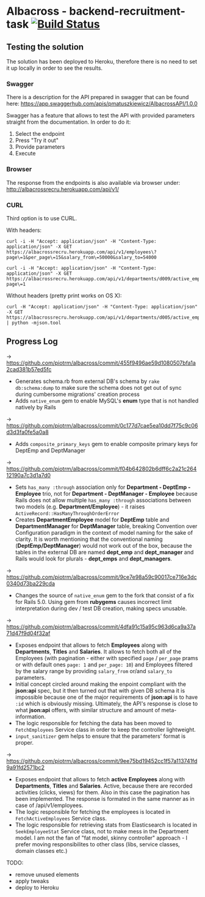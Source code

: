 # Albacross - backend-recruitment-task [![Build Status](https://travis-ci.org/piotrm/albacross.svg?branch=master)](https://travis-ci.org/piotrm/albacross)

## Testing the solution
The solution has been deployed to Heroku, therefore there is no need to set it up locally in order to see the results.

### Swagger
There is a description for the API prepared in swagger that can be found here:
https://app.swaggerhub.com/apis/pmatuszkiewicz/AlbacrossAPI/1.0.0

Swagger has a feature that allows to test the API with provided parameters straight from the documentation. In order to do it:
1. Select the endpoint
2. Press "Try it out"
3. Provide parameters
4. Execute

### Browser
The response from the endpoints is also available via browser under: http://albacrossrecru.herokuapp.com/api/v1/

### CURL
Third option is to use CURL.

With headers:
```
curl -i -H "Accept: application/json" -H "Content-Type: application/json" -X GET https://albacrossrecru.herokuapp.com/api/v1/employees\?page\=1&per_page\=15&salary_from\=50000&salary_to=54000
```

```
curl -i -H "Accept: application/json" -H "Content-Type: application/json" -X GET https://albacrossrecru.herokuapp.com/api/v1/departments/d009/active_employees\?page\=1
```

Without headers (pretty print works on OS X):
```
curl -H "Accept: application/json" -H "Content-Type: application/json" -X GET  https://albacrossrecru.herokuapp.com/api/v1/departments/d005/active_employees | python -mjson.tool
```

## Progress Log

-> https://github.com/piotrm/albacross/commit/455f9496ae59d1080507bfa1a2cad381b57ed5fc
- Generates schema.rb from external DB's schema by `rake db:schema:dump` to make sure the schema does not get out of sync during cumbersome migrations' creation process
- Adds `native_enum` gem to enable MySQL's __enum__ type that is not handled natively by Rails



-> https://github.com/piotrm/albacross/commit/0c177d7cae5ea10dd7f75c9c06d3d3fa0fe5a0a8
- Adds `composite_primary_keys` gem to enable composite primary keys for DeptEmp and DeptManager



-> https://github.com/piotrm/albacross/commit/f04b642802b6dff6c2a21c26412190a7c3d1a7d0
- Sets `has_many :through` association only for __Department - DeptEmp - Employee__ trio, not for __Department - DeptManager - Employee__ because Rails does not allow multiple `has_many :through` associations between two models (e.g. __Department/Employee__) - it raises `ActiveRecord::HasManyThroughOrderError`
- Creates __DepartmentEmployee__ model for __DeptEmp__ table and __DepartmentManager__ for __DeptManager__ table, breaking Convention over Configuration paradigm in the context of model naming for the sake of clarity. It is worth mentioning that the conventional naming (__DeptEmp/DeptManager__) would not work out of the box, because the tables in the external DB are named __dept_emp__ and __dept_manager__ and Rails would look for plurals - __dept_emps__ and __dept_managers__.



-> https://github.com/piotrm/albacross/commit/9ce7e98a59c90017ce716e3dc0340d73ba229cda
- Changes the source of `native_enum` gem to the fork that consist of a fix for Rails 5.0. Using gem from __rubygems__ causes incorrect limit interpretation during dev / test DB creation, making specs unusable.



-> https://github.com/piotrm/albacross/commit/4dfa91c15a95c963d6ca9a37a71d47f9d04f32af
- Exposes endpoint that allows to fetch __Employees__ along with __Departments__, __Titles__ and __Salaries__. It allows to fetch both all of the Employees (with pagination - either with specified `page` / `per_page` prams or with default ones `page: 1` and `per_page: 10`) and Employees filtered by the salary range by providing `salary_from` or/and `salary_to` parameters.
- Initial concept circled around making the enpoint compliant with the __json:api__ spec, but it then turned out that with given DB schema it is impossible because one of the major requirements of __json:api__ is to have `:id` which is obviously missing. Ultimately, the API's response is close to what __json:api__ offers, with similar structure and amount of meta-information.
- The logic responsible for fetching the data has been moved to `FetchEmployees` Service class in order to keep the controller lightweight.
- `input_sanitizer` gem helps to ensure that the parameters' format is proper.


-> https://github.com/piotrm/albacross/commit/9ee75bd19452cc1f57a113741fd9a91fd2571bc2
- Exposes endpoint that allows to fetch __active__ __Employees__ along with __Departments__, __Titles__ and __Salaries__. Active, because there are recorded activities (clicks, views) for them. Also in this case the pagination has been implemented. The response is formated in the same manner as in case of /api/v1/employees.
- The logic responsible for fetching the employees is located in `FetchActiveEmployees` Service class.
- The logic responsible for retrieving stats from Elasticsearch is located in `SeekEmployeeStat` Service class, not to make mess in the Department model. I am not the fan of "fat model, skinny controller" approach - I prefer moving responsibilites to other class (libs, service classes, domain classes etc.)

TODO:
- remove unused elements
- apply tweaks
- deploy to Heroku
